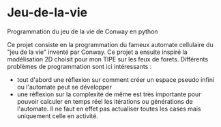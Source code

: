 # Jeu-de-la-vie
Programmation du jeu de la vie de Conway en python

Ce projet consiste en la programmation du fameux automate cellulaire du "jeu de la vie" 
inventé par Conway.
Ce projet a ensuite inspiré la modélisation 2D choisit pour mon TIPE sur les feux de forets.
Différents problèmes de programmation sont ici intéressants :
- tout d'abord une réflexion sur comment créer un espace pseudo infini ou l'automate 
peut se développer
- une réflexion sur la complexité de même est très importante pour pouvoir calculer en 
temps réel les itérations ou générations de l'automate. Il ne faut en effet pas actualiser 
toutes les cases mais uniquement celle en activité.
